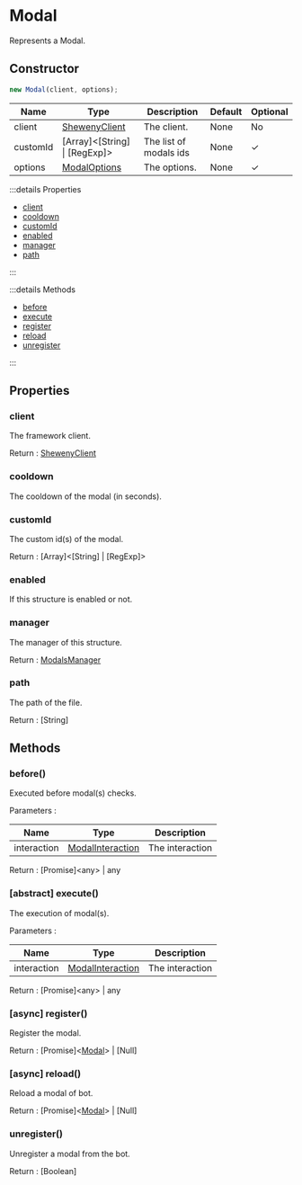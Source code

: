 # Modal

Represents a Modal.

## Constructor

```js [Javascript CJS]
new Modal(client, options);
```

| Name     | Type                                            | Description            | Default | Optional |
| -------- | ----------------------------------------------- | ---------------------- | ------- | -------- |
| client   | [ShewenyClient](./ShewenyClient.md)             | The client.            | None    | No       |
| customId | [Array]\<[String] \| [RegExp]>                  | The list of modals ids | None    | ✓        |
| options  | [ModalOptions](../typedef/SelectMenuOptions.md) | The options.           | None    | ✓        |

:::details Properties

- [client](#client)
- [cooldown](#cooldown)
- [customId](#customid)
- [enabled](#enabled)
- [manager](#manager)
- [path](#path)

:::

:::details Methods

- [before](#before)
- [execute](#abstract-execute)
- [register](#async-register)
- [reload](#async-reload)
- [unregister](#unregister)

:::

## Properties

### client

The framework client.

Return : [ShewenyClient](../client/ShewenyClient.md)

### cooldown

The cooldown of the modal (in seconds).

### customId

The custom id(s) of the modal.

Return : [Array]\<[String] | [RegExp]>

### enabled

If this structure is enabled or not.

### manager

The manager of this structure.

Return : [ModalsManager](../managers/ModalsManager.md)

### path

The path of the file.

Return : [String]

## Methods

### before()

Executed before modal(s) checks.

Parameters :

| Name        | Type                                                                                 | Description     |
| ----------- | ------------------------------------------------------------------------------------ | --------------- |
| interaction | [ModalInteraction](https://discord.js.org/#/docs/main/stable/class/ModalInteraction) | The interaction |

Return : [Promise]\<any> | any

### [abstract] execute()

The execution of modal(s).

Parameters :

| Name        | Type                                                                                 | Description     |
| ----------- | ------------------------------------------------------------------------------------ | --------------- |
| interaction | [ModalInteraction](https://discord.js.org/#/docs/main/stable/class/ModalInteraction) | The interaction |

Return : [Promise]\<any> | any

### [async] register()

Register the modal.

Return : [Promise]\<[Modal](./Modal.md)> | [Null]

### [async] reload()

Reload a modal of bot.

Return : [Promise]\<[Modal](./Modal.md)> | [Null]

### unregister()

Unregister a modal from the bot.

Return : [Boolean]
